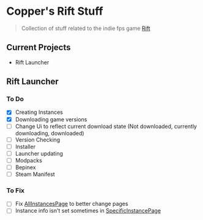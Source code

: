 # Copper's Rift Stuff

> Collection of stuff related to the indie fps game [Rift](https://store.steampowered.com/app/2629710/Rift_Genesis/)

## Current Projects

- Rift Launcher

## Rift Launcher

### To Do

- [X] Creating Instances
- [X] Downloading game versions
- [ ] Change Ui to reflect current download state (Not downloaded, currently downloading, downloaded)
- [ ] Version Checking
- [ ] Installer
- [ ] Launcher updating
- [ ] Modpacks
- [ ] Bepinex
- [ ] Steam Manifest

### To Fix

- [ ] Fix [AllInstancesPage](CopperDevs.Rift.Launcher/Views/Pages/AllInstancesPage.xaml) to better change pages
- [ ] Instance info isn't set sometimes in [SpecificInstancePage](CopperDevs.Rift.Launcher/Views/Pages/SpecificInstancePage.xaml)
